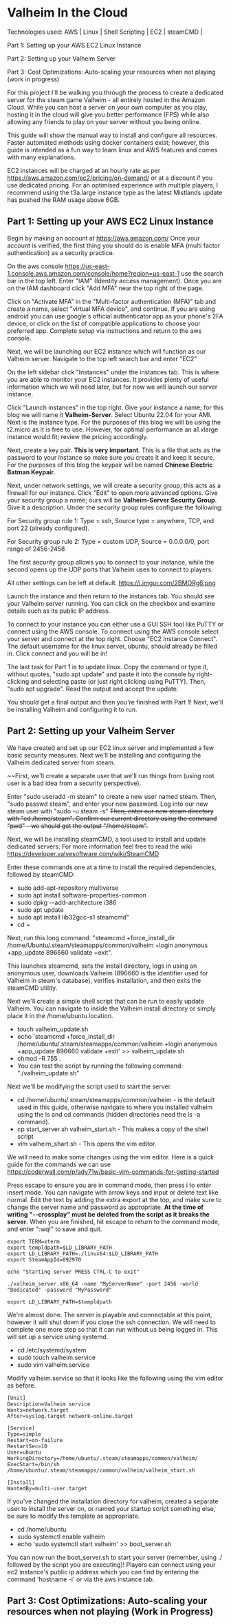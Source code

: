 # Valheim In the Cloud

Technologies used: AWS | Linux | Shell Scripting | EC2 | steamCMD | 

Part 1: Setting up your AWS EC2 Linux Instance

Part 2: Setting up your Valheim Server

Part 3: Cost Optimizations: Auto-scaling your resources when not playing (work in progress)

For this project I'll be walking you through the process to create a dedicated server for the steam game Valheim - all entirely hosted in the Amazon Cloud. While you can host a server on your own computer as you play, hosting it in the cloud will give you better performance (FPS) while also allowing any friends to play on your server without you being online. 

This guide will show the manual way to install and configure all resources. Faster automated methods using docker containers exist; however, this guide is intended as a fun way to learn linux and AWS features and comes with many explanations.

EC2 instances will be charged at an hourly rate as per https://aws.amazon.com/ec2/pricing/on-demand/ or at a discount if you use dedicated pricing. For an optimised experience with multiple players, I recommend using the t3a.large instance type as the latest Mistlands update has pushed the RAM usage above 6GB.


## Part 1: Setting up your AWS EC2 Linux Instance

Begin by making an account at  https://aws.amazon.com/ 
Once your account is verified, the first thing you should do is enable MFA (multi factor authentication) as a security practice. 

On the aws console https://us-east-1.console.aws.amazon.com/console/home?region=us-east-1 use the search bar in the top left. Enter "IAM" (Identity access management). Once you are on the IAM dashboard click "Add MFA" near the top right of the page. 

Click on "Activate MFA" in the "Multi-factor authentication (MFA)" tab and create a name, select "virtual MFA device", and continue. If you are using android you can use google's official authenticator app as your phone's 2FA device, or click on the list of compatible applications to choose your preferred app. Complete setup via instructions and return to the aws console.

Next, we will be launching our EC2 instance which will function as our Valheim server. Navigate to the top left search bar and enter "EC2" 

On the left sidebar click "Instances" under the instances tab. This is where you are able to monitor your EC2 instances. It provides plenty of useful information which we will need later, but for now we will launch our server instance.

Click "Launch instances" in the top right. Give your instance a name; for this blog we will name it **Valheim-Server**. Select Ubuntu 22.04 for your AMI.
Next is the instance type. For the purposes of this blog we will be using the t2.micro as it is free to use. However, for optimal performance an a1.xlarge instance would fit; review the pricing accordingly. 

Next, create a key pair. **This is very important**. This is a file that acts as the password to your instance so make sure you create it and keep it secure. For the purposes of this blog the keypair will be named **Chinese Electric Batman Keypair**. 

Next, under network settings, we will create a security group; this acts as a firewall for our instance. Click "Edit" to open more advanced options. Give your security group a name; ours will be **Valheim-Server Security Group**. Give it a description. Under the security group rules configure the following:

For Security group rule 1: Type = ssh, Source type = anywhere, TCP, and port 22 (already configured).

For Security group rule 2: Type = custom UDP, Source = 0.0.0.0/0, port range of 2456-2458

The first security group allows you to connect to your instance, while the second opens up the UDP ports that Valheim uses to connect to players.

All other settings can be left at default. https://i.imgur.com/2BMORg6.png 

Launch the instance and then return to the instances tab. You should see your Valheim server running. You can click on the checkbox and examine details such as its public IP address. 

To connect to your instance you can either use a GUI SSH tool like PuTTY or connect using the AWS console. To connect using the AWS console select your server and connect at the top right. Choose "EC2 Instance Connect". The default username for the linux server, ubuntu, should already be filled in. Click connect and you will be in!

The last task for Part 1 is to update linux. Copy the command or type it, without quotes, "sudo apt update" and paste it into the console by right-clicking and selecting paste (or just right clicking using PuTTY). Then, "sudo apt upgrade". Read the output and accept the update.

You should get a final output and then you're finished with Part 1! Next, we'll be installing Valheim and configuring it to run. 


## Part 2: Setting up your Valheim Server

We have created and set up our EC2 linux server and implemented a few basic security measures. Next we'll be installing and configuring the Valheim dedicated server from steam. 

~~First, we'll create a separate user that we'll run things from (using root user is a bad idea from a security perspective).

Enter "sudo useradd -m steam" to create a new user named steam. 
Then, "sudo passwd steam", and enter your new password. 
Log into our new steam user with "sudo -u steam -s"
~~Then, enter our new steam directory with "cd /home/steam". Confirm our current directory using the command "pwd" - we should get the output "/home/steam".~~


Next, we will be installing steamCMD, a tool used to install and update dedicated servers. For more information feel free to read the wiki https://developer.valvesoftware.com/wiki/SteamCMD

Enter these commands one at a time to install the required dependencies, followed by steamCMD:

- sudo add-apt-repository multiverse
- sudo apt install software-properties-common
- sudo dpkg --add-architecture i386
- sudo apt update
- sudo apt install lib32gcc-s1 steamcmd"
- cd ~

Next, run this long command: "steamcmd +force_install_dir /home/Ubuntu/.steam/steamapps/common/valheim +login anonymous +app_update 896660 validate +exit". 

This launches steamcmd, sets the install directory, logs in using an anonymous user, downloads Valheim (896660 is the identifier used for Valheim in steam's database), verifies installation, and then exits the steamCMD utility.  

Next we'll create a simple shell script that can be run to easily update Valheim. You can navigate to inside the Valheim install directory or simply place it in the /home/ubuntu location. 

- touch valheim_update.sh
- echo 'steamcmd +force_install_dir /home/ubuntu/.steam/steamapps/common/valheim +login anonymous +app_update 896660 validate +exit' >> valheim_update.sh
- chmod -R 755 .
- You can test the script by running the following command: "./valheim_update.sh"

Next we'll be modifying the script used to start the server. 
- cd /home/ubuntu/.steam/steamapps/common/valheim - is the default used in this guide, otherwise navigate to where you installed valheim using the ls and cd commands (hidden directories need the ls -a command). 
- cp start_server.sh valheim_start.sh - This makes a copy of the shell script
- vim valheim_shart.sh - This opens the vim editor.

We will need to make some changes using the vim editor. Here is a quick guide for the commands we can use <https://coderwall.com/p/adv71w/basic-vim-commands-for-getting-started> 

Press escape to ensure you are in command mode, then press i to enter insert mode. You can navigate with arrow keys and input or delete text like normal. Edit the text by adding the extra export at the top, and make sure to change the server name and password as appropriate. **At the time of writing "--crossplay" must be deleted from the script as it breaks the server**. When you are finished, hit escape to return to the command mode, and enter ":wq!" to save and quit. 
```
export TERM=xterm
export templdpath=$LD_LIBRARY_PATH
export LD_LIBRARY_PATH=./linux64:$LD_LIBRARY_PATH
export SteamAppId=892970

echo "Starting server PRESS CTRL-C to exit"

./valheim_server.x86_64 -name "MyServerName" -port 2456 -world "Dedicated" -password "MyPassword"

export LD_LIBRARY_PATH=$templdpath
```
We're almost done. The server is playable and connectable at this point, however it will shut down if you close the ssh connection. We will need to complete one more step so that it can run without us being logged in. This will set up a service using systemd.

- cd /etc/systemd/system
- sudo touch valheim.service
- sudo vim valheim.service

Modify valheim.service so that it looks like the following using the vim editor as before.
```
[Unit]
Description=Valheim service
Wants=network.target
After=syslog.target network-online.target

[Service]
Type=simple
Restart=on-failure
RestartSec=10
User=ubuntu
WorkingDirectory=/home/ubuntu/.steam/steamapps/common/valheim/
ExecStart=/bin/sh /home/ubuntu/.steam/steamapps/common/valheim/valheim_start.sh

[Install]
WantedBy=multi-user.target
```
If you've changed the installation directory for valheim, created a separate user to install the server on, or named your startup script something else, be sure to modify this template as appropriate.

- cd /home/ubuntu
- sudo systemctl enable valheim
- echo 'sudo systemctl start valheim' >> boot_server.sh

You can now run the boot_server.sh to start your server (remember, using ./ followed by the script you are executing)! Players can connect using your ec2 instance's public ip address which you can find by entering the command 'hostname -i' or via the aws instance tab. 



## Part 3: Cost Optimizations: Auto-scaling your resources when not playing **(Work in Progress)**
